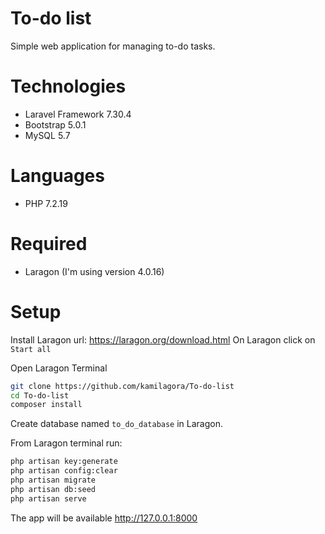 # To-do list

Simple web application for managing to-do tasks.

# Technologies

-   Laravel Framework 7.30.4
-   Bootstrap 5.0.1
-   MySQL 5.7

# Languages

-   PHP 7.2.19

# Required

-   Laragon (I'm using version 4.0.16)

# Setup

Install Laragon url: https://laragon.org/download.html
On Laragon click on `Start all`

Open Laragon Terminal

```bash
git clone https://github.com/kamilagora/To-do-list
cd To-do-list
composer install
```

Create database named `to_do_database` in Laragon.

From Laragon terminal run:

```bash
php artisan key:generate
php artisan config:clear
php artisan migrate
php artisan db:seed
php artisan serve
```

The app will be available http://127.0.0.1:8000
